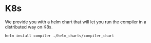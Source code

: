 # K8s

We provide you with a helm chart that will let you run the compiler in a distributed way on K8s.

```shell
helm install compiler ./helm_charts/compiler_chart
```